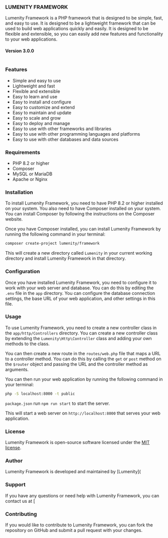 ### LUMENITY FRAMEWORK

Lumenity Framework is a PHP framework that is designed to be simple, fast, and easy to use. It is designed to be a lightweight
framework that can be used to build web applications quickly and easily. It is designed to be flexible and extensible, so you can
easily add new features and functionality to your web applications.

#### Version 3.0.0

<img src="https://i.ibb.co/1qHcwgn/Whats-App-Image-2024-04-05-at-03-23-41-57cebe49.jpg" alt="">

### Features

- Simple and easy to use
- Lightweight and fast
- Flexible and extensible
- Easy to learn and use
- Easy to install and configure
- Easy to customize and extend
- Easy to maintain and update
- Easy to scale and grow
- Easy to deploy and manage
- Easy to use with other frameworks and libraries
- Easy to use with other programming languages and platforms
- Easy to use with other databases and data sources

### Requirements

- PHP 8.2 or higher
- Composer
- MySQL or MariaDB
- Apache or Nginx

### Installation

To install Lumenity Framework, you need to have PHP 8.2 or higher installed on your system. You also need to have Composer installed
on your system. You can install Composer by following the instructions on the Composer website.

Once you have Composer installed, you can install Lumenity Framework by running the following command in your terminal:

```bash
composer create-project lumenity/framework
```

This will create a new directory called `Lumenity` in your current working directory and install Lumenity Framework in that directory.

### Configuration

Once you have installed Lumenity Framework, you need to configure it to work with your web server and database. You can do this by
editing the `.env` file in the `app` directory. You can configure the database connection settings, the base URL of your
web application, and other settings in this file.

### Usage

To use Lumenity Framework, you need to create a new controller class in the `app/http/Controllers` directory. You can create a new
controller class by extending the `Lumenity\Http\Controller` class and adding your own methods to the class.

You can then create a new route in the `routes/web.php` file that maps a URL to a controller method. You can do this by calling
the `get` or `post` method on the `$router` object and passing the URL and the controller method as arguments.

You can then run your web application by running the following command in your terminal:

```bash
php -S localhost:8000 -t public
```

`package.json` run `npm run start` to start the server.

This will start a web server on `http://localhost:8000` that serves your web application.

### License

Lumenity Framework is open-source software licensed under the [MIT license](https://opensource.org/licenses/MIT).

### Author

Lumenity Framework is developed and maintained by [Lumenity](

### Support

If you have any questions or need help with Lumenity Framework, you can contact us at [

### Contributing

If you would like to contribute to Lumenity Framework, you can fork the repository on GitHub and submit a pull request with your changes.
